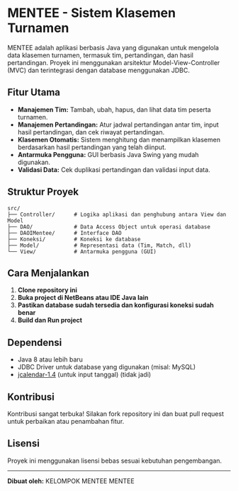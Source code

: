 # MENTEE - Sistem Klasemen Turnamen

MENTEE adalah aplikasi berbasis Java yang digunakan untuk mengelola data klasemen turnamen, termasuk tim, pertandingan, dan hasil pertandingan. Proyek ini menggunakan arsitektur Model-View-Controller (MVC) dan terintegrasi dengan database menggunakan JDBC.

## Fitur Utama

- **Manajemen Tim:** Tambah, ubah, hapus, dan lihat data tim peserta turnamen.
- **Manajemen Pertandingan:** Atur jadwal pertandingan antar tim, input hasil pertandingan, dan cek riwayat pertandingan.
- **Klasemen Otomatis:** Sistem menghitung dan menampilkan klasemen berdasarkan hasil pertandingan yang telah diinput.
- **Antarmuka Pengguna:** GUI berbasis Java Swing yang mudah digunakan.
- **Validasi Data:** Cek duplikasi pertandingan dan validasi input data.

## Struktur Proyek

```
src/
├── Controller/      # Logika aplikasi dan penghubung antara View dan Model
├── DAO/             # Data Access Object untuk operasi database
├── DAOIMentee/      # Interface DAO
├── Koneksi/         # Koneksi ke database
├── Model/           # Representasi data (Tim, Match, dll)
└── View/            # Antarmuka pengguna (GUI)
```

## Cara Menjalankan

1. **Clone repository ini**
2. **Buka project di NetBeans atau IDE Java lain**
3. **Pastikan database sudah tersedia dan konfigurasi koneksi sudah benar**
4. **Build dan Run project**

## Dependensi

- Java 8 atau lebih baru
- JDBC Driver untuk database yang digunakan (misal: MySQL)
- [jcalendar-1.4](https://toedter.com/jcalendar/) (untuk input tanggal) (tidak jadi)

## Kontribusi

Kontribusi sangat terbuka! Silakan fork repository ini dan buat pull request untuk perbaikan atau penambahan fitur.

## Lisensi

Proyek ini menggunakan lisensi bebas sesuai kebutuhan pengembangan.

---

**Dibuat oleh:** KELOMPOK MENTEE MENTEE